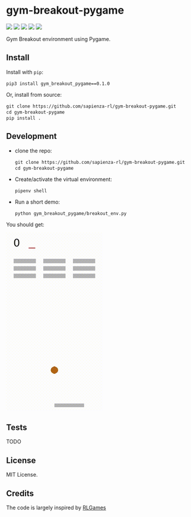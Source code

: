 # gym-breakout-pygame

[![](https://img.shields.io/pypi/v/gym_breakout_env.svg)](https://pypi.python.org/pypi/gym_breakout_env)
[![](https://img.shields.io/travis/sapienza-rl/gym_breakout_env.svg)](https://travis-ci.org/sapienza-rl/gym_breakout_env)
[![](https://img.shields.io/pypi/pyversions/gym_breakout_env.svg)](https://pypi.python.org/pypi/gym_breakout_env)
[![](https://coveralls.io/repos/github/sapienza-rl/gym_breakout_env/badge.svg?branch=master)](https://coveralls.io/github/sapienza-rl/gym_breakout_env?branch=master)
[![](https://img.shields.io/badge/license-Apache%202-lightgrey)](https://img.shields.io/badge/license-Apache%202-lightgrey)
<!-- [![](https://img.shields.io/badge/flake8-checked-blueviolet)](https://img.shields.io/badge/flake8-checked-blueviolet) -->
<!--  [![](https://img.shields.io/badge/mypy-checked-blue)](https://img.shields.io/badge/mypy-checked-blue) -->


Gym Breakout environment using Pygame.

## Install

Install with `pip`:

    pip3 install gym_breakout_pygame==0.1.0
    
Or, install from source:

    git clone https://github.com/sapienza-rl/gym-breakout-pygame.git
    cd gym-breakout-pygame
    pip install .

## Development

- clone the repo:

      git clone https://github.com/sapienza-rl/gym-breakout-pygame.git
      cd gym-breakout-pygame
    
- Create/activate the virtual environment:

      pipenv shell
    
- Run a short demo:

      python gym_breakout_pygame/breakout_env.py
      
You should get:

![](docs/breakout-example.gif)

## Tests

TODO

## License

MIT License.

## Credits

The code is largely inspired by [RLGames](https://github.com/iocchi/RLGames.git)

